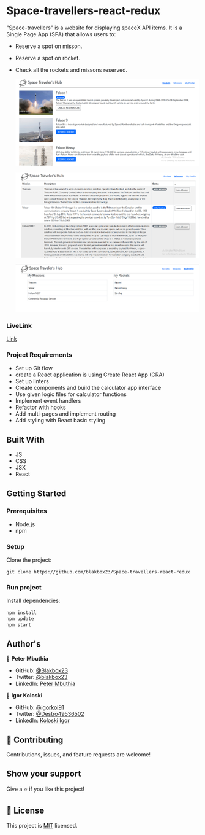 # Space-travellers-react-redux

"Space-travellers" is a website for displaying spaceX API items. It is a Single Page App (SPA) that allows users to:
- Reserve a spot on misson.
- Reserve a spot on rocket.
- Check all the rockets and missons reserved.

  ![rockets](./src/assets/Rockets.png)

  ![missions](./src/assets/Missions.png)
  
  ![profile](./src/assets/Profile.png)

### LiveLink
[Link](https://sharp-goldberg-87b81e.netlify.app/)

### Project Requirements
- Set up Git flow
- create a React application is using Create React App (CRA) 
- Set up linters
- Create components and build the calculator app interface
- Use given logic files for calculator functions
- Implement event handlers
- Refactor with hooks
- Add multi-pages and implement routing
- Add styling with React basic styling

## Built With
- JS
- CSS
- JSX
- React

## Getting Started

### Prerequisites

- Node.js
- npm

### Setup

Clone the project:

```
git clone https://github.com/blakbox23/Space-travellers-react-redux
```

### Run project

Install dependencies:

```
npm install
npm update
npm start
```

## Author's

👤 **Peter Mbuthia** 

- GitHub: [@Blakbox23](https://github.com/blakbox23) 
- Twitter: [@blakbox23](https://twitter.com/blakbox23) 
- LinkedIn: [Peter Mbuthia](https://www.linkedin.com/in/peter-mbuthia) 

👤 **Igor Koloski**  

- GitHub: [@igorkol91](https://github.com/igorkol91)
- Twitter: [@Destro49536502](https://twitter.com/Destro49536502)
- LinkedIn: [Koloski Igor](https://www.linkedin.com/in/igor-koloski-a754aa208/)

## 🤝 Contributing

Contributions, issues, and feature requests are welcome!

## Show your support

Give a ⭐️ if you like this project!

## 📝 License

This project is [MIT](./MIT.md) licensed.